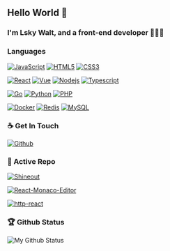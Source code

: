 ## Hello World 👏 

### I'm Lsky Walt, and a front-end developer 👨🏻‍💻

### Languages

[![JavaScript](https://img.shields.io/badge/-JavaScript-black?style=flat&logo=javascript&link=https://github.com/lsky-walt)](https://github.com/lsky-walt) [![HTML5](https://img.shields.io/badge/-HTML5-black?style=flat&logo=html5&logoColor=E34F26&link=https://github.com/lsky-walt)](https://github.com/lsky-walt) [![CSS3](https://img.shields.io/badge/-CSS3-black?style=flat&logo=css3&logoColor=1572B6&link=https://github.com/lsky-walt)](https://github.com/lsky-walt)

[![React](https://img.shields.io/badge/-React-black?style=flat&logo=react&link=https://github.com/lsky-walt)](https://github.com/lsky-walt) [![Vue](https://img.shields.io/badge/-Vue-black?style=flat&logo=vue.js&link=https://github.com/lsky-walt)](https://github.com/lsky-walt) [![Nodejs](https://img.shields.io/badge/-Nodejs-black?style=flat&logo=Node.js&link=https://github.com/lsky-walt)](https://github.com/lsky-walt) [![Typescript](https://img.shields.io/badge/-Typescript-black?style=flat&logo=typescript&logoColor=blue&link=https://github.com/lsky-walt)](https://github.com/lsky-walt)


[![Go](https://img.shields.io/badge/-Go-black?style=flat&logo=go&link=https://github.com/lsky-walt)](https://github.com/lsky-walt) [![Python](https://img.shields.io/badge/-Python-black?style=flat&logo=python&link=https://github.com/lsky-walt)](https://github.com/lsky-walt) [![PHP](https://img.shields.io/badge/-PHP-black?style=flat&logo=php&link=https://github.com/lsky-walt)](https://github.com/lsky-walt)


[![Docker](https://img.shields.io/badge/-Docker-black?style=flat&logo=docker&link=https://github.com/lsky-walt)](https://github.com/lsky-walt) [![Redis](https://img.shields.io/badge/-Redis-black?style=flat&logo=redis&link=https://github.com/lsky-walt)](https://github.com/lsky-walt) [![MySQL](https://img.shields.io/badge/-MySQL-black?style=flat&logo=mysql&link=https://github.com/lsky-walt)](https://github.com/lsky-walt)


### ☕ Get In Touch

[![Github](https://img.shields.io/badge/-Github-000?style=flat&logo=Github&logoColor=white)](https://github.com/lsky-walt)



### 👀 Active Repo

[![Shineout](https://github-readme-stats.vercel.app/api/pin/?username=sheinsight&repo=shineout)](https://github.com/sheinsight/shineout)

[![React-Monaco-Editor](https://github-readme-stats.vercel.app/api/pin/?username=lsky-walt&repo=react-monaco-editor)](https://github.com/lsky-walt/react-monaco-editor)

[![http-react](https://github-readme-stats.vercel.app/api/pin/?username=lsky-walt&repo=http-react)](https://github.com/lsky-walt/http-react)







### 🏆 Github Status

![My Github Status](https://github-readme-stats.vercel.app/api?username=lsky-walt&show_icons=true&hide_border=true&theme=dark)

